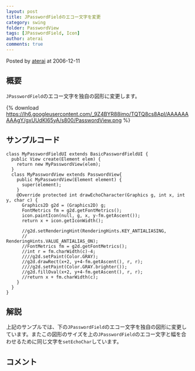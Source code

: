 ```yaml
---
layout: post
title: JPasswordFieldのエコー文字を変更
category: swing
folder: PasswordView
tags: [JPasswordField, Icon]
author: aterai
comments: true
---
```


Posted by [aterai](http://terai.xrea.jp/aterai.html) at 2006-12-11

## 概要
`JPasswordField`のエコー文字を独自の図形に変更します。

{% download https://lh6.googleusercontent.com/_9Z4BYR88imo/TQTQ8cs8ApI/AAAAAAAAAgY/gxUUdKI65yA/s800/PasswordView.png %}

## サンプルコード
<pre class="prettyprint"><code>class MyPasswordFieldUI extends BasicPasswordFieldUI {
  public View create(Element elem) {
    return new MyPasswordView(elem);
  }
  class MyPasswordView extends PasswordView{
    public MyPasswordView(Element element) {
      super(element);
    }
    @Override protected int drawEchoCharacter(Graphics g, int x, int y, char c) {
      Graphics2D g2d = (Graphics2D) g;
      FontMetrics fm = g2d.getFontMetrics();
      icon.paintIcon(null, g, x, y-fm.getAscent());
      return x + icon.getIconWidth();

      //g2d.setRenderingHint(RenderingHints.KEY_ANTIALIASING,
      //                                    RenderingHints.VALUE_ANTIALIAS_ON);
      //FontMetrics fm = g2d.getFontMetrics();
      //int r = fm.charWidth(c)-4;
      ////g2d.setPaint(Color.GRAY);
      //g2d.drawRect(x+2, y+4-fm.getAscent(), r, r);
      ////g2d.setPaint(Color.GRAY.brighter());
      //g2d.fillOval(x+2, y+4-fm.getAscent(), r, r);
      //return x + fm.charWidth(c);
    }
  }
}
</code></pre>

## 解説
上記のサンプルでは、下の`JPasswordField`のエコー文字を独自の図形に変更しています。またこの図形のサイズを上の`JPasswordField`のエコー文字と幅を合わせるために同じ文字を`setEchoChar`しています。

## コメント
